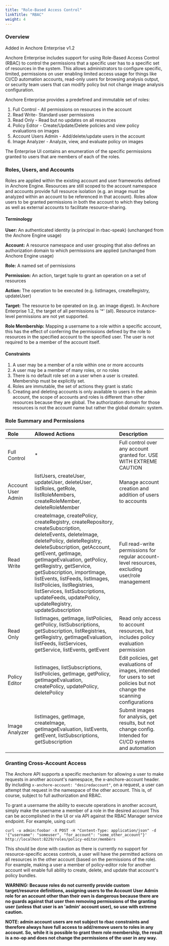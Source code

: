 ```yaml
---
title: "Role-Based Access Control"
linkTitle: "RBAC"
weight: 4
---
```


### Overview

Added in Anchore Enterprise v1.2

Anchore Enterprise includes support for using Role-Based Access Control (RBAC) to control the permissions that a specific user has to a specific set of resources in the system. This allows administrators to configure specific, limited, permissions on user enabling limited access usage for things like CI/CD automation accounts, read-only users for browsing analysis output, or security team users that can modify policy but not change image analysis configuration.

Anchore Enterprise provides a predefined and immutable set of roles:

1. Full Control - All permissions on resources in the account
2. Read Write- Standard user permissions
3. Read Only - Read but no updates on all resources
4. Policy Editor - Create/Update/Delete policies and view policy evaluations on images 
5. Account Users Admin - Add/delete/update users in the account
6. Image Analyzer - Analyze, view, and evaluate policy on images

The Enterprise UI contains an enumeration of the specific permissions granted to users that are members of each of the roles.

### Roles, Users, and Accounts

Roles are applied within the existing account and user frameworks defined in Anchore Engine. Resources are still scoped to the account namespace and accounts provide full resource isolation (e.g. an image must be analyzed within an account to be referenced in that account). Roles allow users to be granted permissions in both the account to which they belong as well as external accounts to facilitate resource-sharing.

#### Terminology

**User:** An authenticated identity (a principal in rbac-speak) (unchanged from the Anchore Engine usage)

**Account:** A resource namespace and user grouping that also defines an authorization domain to which permissions are applied (unchanged from Anchore Engine usage)

**Role:** A named set of permissions

**Permission:** An action, target tuple to grant an operation on a set of resources

**Action:** The operation to be executed (e.g. listImages, createRegistry, updateUser)

**Target:** The resource to be operated on (e.g. an image digest). In Anchore Enterprise 1.2, the target of all permissions is '*' (all). Resource instance-level permissions are not yet supported.

**Role Membership:** Mapping a username to a role within a specific account, this has the effect of conferring the permissions defined by the role to resources in the specified account to the specified user. The user is not required to be a member of the account itself.

#### Constraints

1. A user may be a member of a role within one or more accounts
2. A user may be a member of many roles, or no roles
3. There is no default role set on a user when a user is created. Membership must be explicitly set.
4. Roles are immutable, the set of actions they grant is static
5. Creating and deleting accounts is only available to users in the admin account, the scope of accounts and roles is different than other resources because they are global. The authorization domain for those resources is not the account name but rather the global domain: system.

### Role Summary and Permissions

| Role | Allowed Actions | Description |
| :--- | :-------------- | :---------- |
| Full Control | * | Full control over any account granted for. USE WITH EXTREME CAUTION |
| Account User Admin | listUsers, createUser, updateUser, deleteUser, listRoles, getRole, listRoleMembers, createRoleMember, deleteRoleMember | Manage account creation and addition of users to accounts |
| Read Write | createImage, createPolicy, createRegistry, createRepository, createSubscription, deleteEvents, deleteImage, deletePolicy, deleteRegistry, deleteSubscription, getAccount, getEvent, getImage, getImageEvaluation, getPolicy, getRegistry, getService, getSubscription, importImage, listEvents, listFeeds, listImages, listPolicies, listRegistries, listServices, listSubscriptions, updateFeeds, updatePolicy, updateRegistry, updateSubscription | Full read-write permissions for regular account-level resources, excluding user/role management |
| Read Only | listImages, getImage, listPolicies, getPolicy, listSubscriptions, getSubscription, listRegistries, getRegistry, getImageEvaluation, listFeeds, listServices, getService, listEvents, getEvent | Read only access to account resources, but includes policy evaluation permission |
| Policy Editor | listImages, listSubscriptions, listPolicies, getImage, getPolicy, getImageEvaluation, createPolicy, updatePolicy, deletePolicy | Edit policies, get evaluations of images, intended for users to set policies but not change the scanning configurations |
| Image Analyzer | listImages, getImage, createImage, getImageEvaluation, listEvents, getEvent, listSubscriptions, getSubscription | Submit images for analysis, get results, but not change config. Intended for CI/CD systems and automation |

### Granting Cross-Account Access

The Anchore API supports a specific mechanism for allowing a user to make requests in another account's namespace, the x-anchore-account header. By including `x-anchore-account: "desiredaccount"`, on a request, a user can attempt that request in the namespace of the other account. This is, of course, subject to full authorization and RBAC.

To grant a username the ability to execute operations in another account, simply make the username a member of a role in the desired account This can be accomplished in the UI or via API against the RBAC Manager service endpoint. For example, using curl:

`curl -u admin:foobar -X POST -H "Content-Type: application/json" -d '{"username": "someuser", "for_account": "some_other_account"}' http://localhost:8229/roles/policy-editor/members`

This should be done with caution as there is currently no support for resource-specific access controls, a user will have the permitted actions on all resources in the other account (based on the permissions of the role). For example, making a user a member of policy-editor role for another account will enable full ability to create, delete, and update that account's policy bundles.

**WARNING: Because roles do not currently provide custom target/resource definitions, assigning users to the Account User Admin role for an account other than their own is dangerous because there are no guards against that user then removing permissions of the granting user (unless that user is an 'admin' account user), so use with extreme caution.**

**NOTE: admin account users are not subject to rbac constraints and therefore always have full access to add/remove users to roles in any account. So, while it is possible to grant them role membership, the result is a no-op and does not change the permissions of the user in any way.**